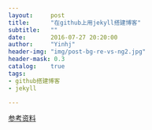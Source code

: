 ```yaml
---
layout:     post
title:      "在github上用jekyll搭建博客"
subtitle:   ""
date:       2016-07-27 20:20:00
author:     "Yinhj"
header-img: "img/post-bg-re-vs-ng2.jpg"
header-mask: 0.3
catalog:    true
tags:
- github搭建博客
- jekyll

---
```


[参考资料](http://blog.csdn.net/u014015972/article/details/50497254)
